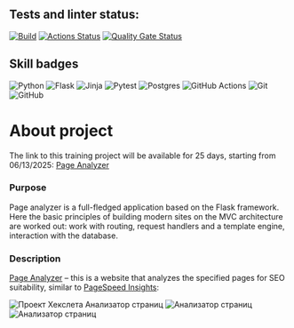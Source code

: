 ## Tests and linter status:
[![Build](https://github.com/NoFate35/python-project-83/actions/workflows/build.yml/badge.svg)](https://github.com/NoFate35/python-project-83/actions/workflows/build.yml)
[![Actions Status](https://github.com/NoFate35/python-project-83/actions/workflows/hexlet-check.yml/badge.svg)](https://github.com/NoFate35/python-project-83/actions)
[![Quality Gate Status](https://sonarcloud.io/api/project_badges/measure?project=NoFate35_python-project-83&metric=alert_status)](https://sonarcloud.io/summary/new_code?id=NoFate35_python-project-83)
## Skill badges
![Python](https://img.shields.io/badge/python-3670A0?style=for-the-badge&logo=python&logoColor=ffdd54)
![Flask](https://img.shields.io/badge/flask-%23000.svg?style=for-the-badge&logo=flask&logoColor=white)
![Jinja](https://img.shields.io/badge/jinja-white.svg?style=for-the-badge&logo=jinja&logoColor=black)
![Pytest](https://img.shields.io/badge/pytest-%23ffffff.svg?style=for-the-badge&logo=pytest&logoColor=2f9fe3)
![Postgres](https://img.shields.io/badge/postgres-%23316192.svg?style=for-the-badge&logo=postgresql&logoColor=white)
![GitHub Actions](https://img.shields.io/badge/github%20actions-%232671E5.svg?style=for-the-badge&logo=githubactions&logoColor=white)
![Git](https://img.shields.io/badge/git-%23F05033.svg?style=for-the-badge&logo=git&logoColor=white)
![GitHub](https://img.shields.io/badge/github-%23121011.svg?style=for-the-badge&logo=github&logoColor=white)

# About project
The link to this training project will be available for 25 days, starting from 06/13/2025: <a href="https://python-project-83-production-1113.up.railway.app">Page Analyzer</a>
### Purpose
Page analyzer is a full-fledged application based on the Flask framework. Here the basic principles of building modern sites on the MVC architecture are worked out: work with routing, request handlers and a template engine, interaction with the database.
### Description
<a href="https://python-project-83-production-1113.up.railway.app">Page Analyzer</a> – this is a website that analyzes the specified pages for SEO suitability, similar to <a href="https://pagespeed.web.dev/">PageSpeed Insights</a>:<p><img src="https://cdn2.hexlet.io/derivations/image/original/eyJpZCI6ImRiYzE2ZTNhYjgxMjI1NzdmMTM1ZDQzMjVkZmQ1YWJhLnBuZyIsInN0b3JhZ2UiOiJjYWNoZSJ9?signature=4874cc79b8e3f1a0288cb0d59b09b9129ee0ad591958711786ee0d4f5bad3f8a" title="" alt="Проект Хекслета Анализатор страниц" class="px-2 px-md-3 px-lg-4 px-xl-5 img-fluid" loading="lazy">
<img src="https://cdn2.hexlet.io/derivations/image/original/eyJpZCI6ImM5Mzk5Y2MzY2ZkNWUzNTI0MTE4OTYwYTZkNzEyYWVkLnBuZyIsInN0b3JhZ2UiOiJjYWNoZSJ9?signature=508d9cc44a9cc3880c828c4775df02e09ec9224fe5e84f52325035cc891da4a2" title="" alt="Анализатор страниц" class="px-2 px-md-3 px-lg-4 px-xl-5 img-fluid" loading="lazy">
<img src="https://cdn2.hexlet.io/derivations/image/original/eyJpZCI6IjE2NWRmOGYzYjM2NGUyMTNhOWU1M2E3ZDJmNGQwYjNmLnBuZyIsInN0b3JhZ2UiOiJjYWNoZSJ9?signature=79858c156ec370e5a4a8180a4e26d62a7aef546880d53a823df32cc4e1670a6c" title="" alt="Анализатор страниц" class="px-2 px-md-3 px-lg-4 px-xl-5 img-fluid" loading="lazy"></p>
